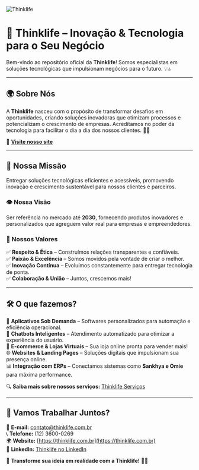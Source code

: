 ![Thinklife](https://thinklife.com.br/logo.png)

# 🚀 Thinklife – Inovação & Tecnologia para o Seu Negócio

Bem-vindo ao repositório oficial da **Thinklife**! Somos especialistas em soluções tecnológicas que impulsionam negócios para o futuro. 💡🔝

---

## 🌍 Sobre Nós

A **Thinklife** nasceu com o propósito de transformar desafios em oportunidades, criando soluções inovadoras que otimizam processos e potencializam o crescimento de empresas. Acreditamos no poder da tecnologia para facilitar o dia a dia dos nossos clientes. 🤝✨

🔗 **[Visite nosso site](https://thinklife.com.br)**

---

## 🎯 Nossa Missão

Entregar soluções tecnológicas eficientes e acessíveis, promovendo inovação e crescimento sustentável para nossos clientes e parceiros.

### 👁️ Nossa Visão

Ser referência no mercado até **2030**, fornecendo produtos inovadores e personalizados que agreguem valor real para empresas e empreendedores.

### 💎 Nossos Valores

✅ **Respeito & Ética** – Construímos relações transparentes e confiáveis.  
✅ **Paixão & Excelência** – Somos movidos pela vontade de criar o melhor.  
✅ **Inovação Contínua** – Evoluímos constantemente para entregar tecnologia de ponta.  
✅ **Colaboração & União** – Juntos, crescemos mais!  

---

## 🛠️ O que fazemos?

🚀 **Aplicativos Sob Demanda** – Softwares personalizados para automação e eficiência operacional.  
🤖 **Chatbots Inteligentes** – Atendimento automatizado para otimizar a experiência do usuário.  
🛒 **E-commerce & Lojas Virtuais** – Sua loja online pronta para vender mais!  
🌐 **Websites & Landing Pages** – Soluções digitais que impulsionam sua presença online.  
📊 **Integração com ERPs** – Conectamos sistemas como **Sankhya e Omie** para máxima performance.  

🔍 **Saiba mais sobre nossos serviços:** [Thinklife Serviços](https://thinklife.com.br)

---

## 🤝 Vamos Trabalhar Juntos?

📩 **E-mail:** [contato@thinklife.com.br](mailto:contato@thinklife.com.br)  
📞 **Telefone:** (12) 3600-0269  
🌍 **Website:** [https://thinklife.com.br](https://thinklife.com.br)  
💼 **LinkedIn:** [Thinklife no LinkedIn](https://www.linkedin.com/company/thinklife)  

🚀 **Transforme sua ideia em realidade com a Thinklife!** 💙✨
